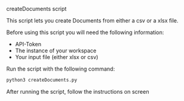 createDocuments script

This script lets you create Documents from either a csv or a xlsx file.  

Before using this script you will need the following information:
- API-Token
- The instance of your workspace
- Your input file (either xlsx or csv)

Run the script with the following command:  
```bash
python3 createDocuments.py
```

After running the script, follow the instructions on screen
